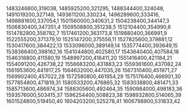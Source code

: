 1483246800,319038,
1485925200,321295,
1488344400,324048,
1491019200,327149,
1493611200,330234,
1496289600,333416,
1498881600,337054,1
1501560000,340631,2
1504238400,344147,3
1506830400,347351,4
1509508800,351238,5
1512104400,354990,6
1514782800,358782,7
1517461200,363173,8
1519880400,366991,9
1522555200,371379,10
1525147200,375556,11
1527825600,379881,12
1530417600,384422,13
1533096000,389149,14
1535774400,393649,15
1538366400,398162,16
1541044800,402580,17
1543640400,407584,18
1546318800,411580,19
1548997200,416411,20
1551416400,421184,21
1554091200,426738,22
1556683200,431883,23
1559361600,437082,24
1561953600,441917,25
1564632000,447035,26
1567310400,451971,27
1569902400,457022,28
1572580800,461954,29
1575176400,466901,30
1577854800,471819,31
1580533200,476865,32
1583038800,481471,33
1585713600,486974,34
1588305600,492464,35
1590984000,498183,36
1593576000,503415,37
1596254400,508823,38
1598932800,514065,39
1601524800,519450,40
1604203200,525278,41
1606798800,531833,42
